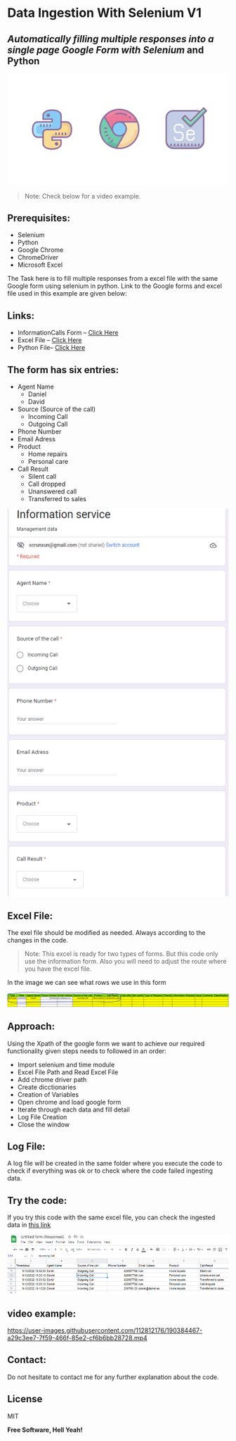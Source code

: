 # Data Ingestion With Selenium V1
## _Automatically filling multiple responses into a **single page** Google Form with Selenium_ and Python
![Cover](https://github.com/RealXun/Selenium-Ingestion-Python/blob/main/Resources/cover.png)
> Note: Check below for a video example.
## Prerequisites:
- Selenium
- Python
- Google Chrome
- ChromeDriver
- Microsoft Excel

The Task here is to fill multiple responses from a excel file with the same Google form using selenium in python. Link to the Google forms and excel file used in this example are given below:

## Links:
- InformationCalls Form – [Click Here](https://forms.gle/jm28YptQGPj6XvLJA)
- Excel File – [Click Here](https://github.com/RealXun/Selenium-Ingestion-Python/blob/main/Calls.xlsx)
- Python File– [Click Here](https://github.com/RealXun/Selenium-Ingestion-Python/blob/main/Data_Ingestion_Single_Page.py)

## The form has six entries:

- Agent Name
   - Daniel
   - David
- Source (Source of the call)
   - Incoming Call
   - Outgoing Call
- Phone Number
- Email Adress
- Product
  - Home repairs
  - Personal care
- Call Result
  - Silent call
  - Call dropped
  - Unanswered call
  - Transferred to sales

![form](https://github.com/RealXun/Selenium-Ingestion-Python/blob/main/Resources/Form%20Picture.PNG)

## Excel File:
The exel file should be modified as needed. Always according to the changes in the code.

> Note: This excel is ready for two types of forms. But this code only use the information form. Also you will need to adjust the route where you have the excel file.

In the image we can see what rows we use in this form

![Excel](https://github.com/RealXun/Selenium-Ingestion-Python/blob/main/Resources/Information%20Excel%20Image.PNG)

## Approach:
Using the Xpath of the google form we want to achieve our required functionality given steps needs to followed in an order:

- Import selenium and time module
- Excel File Path and Read Excel File
- Add chrome driver path
- Create dicctionaries
- Creation of Variables
- Open chrome and load google form
- Iterate through each data and fill detail
- Log File Creation
- Close the window

## Log File:
A log file will be created in the same folder where you execute the code to check if everything was ok or to check where the code failed ingesting data.

## Try the code:
If you try this code with the same excel file, you can check the ingested data in [this link](https://docs.google.com/spreadsheets/d/1MEjJ1B7DBeAALJrZeE3LAuyaFqDc835yOe_sSm8RNdg/edit?usp=sharing)

![ExcelOnline](https://github.com/RealXun/Selenium-Ingestion-Python/blob/main/Resources/Excel%20online%20image.PNG)

## video example:
https://user-images.githubusercontent.com/112812176/190384467-a29c3ee7-7f59-466f-85e2-cf6b6bb28728.mp4

## Contact:
Do not hesitate to contact me for any further explanation about the code.

## License
MIT

**Free Software, Hell Yeah!**
